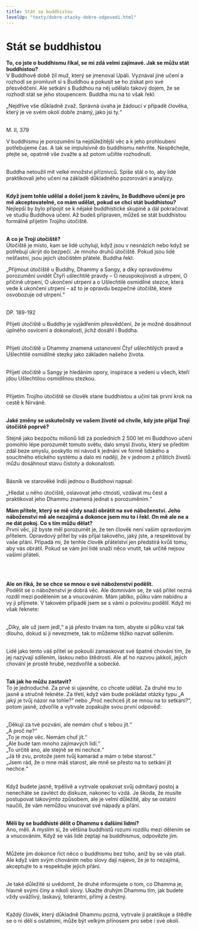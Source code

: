```yaml
---
title: Stát se buddhistou
levelUp: "texty/dobre-otazky-dobre-odpovedi.html"
---
```


# Stát se buddhistou

<b>To, co jste o buddhismu říkal, se mi zdá velmi zajímavé. Jak se můžu
stát buddhistou?</b><br>
V Buddhově době žil muž, který se jmenoval Upáli. Vyznával jiné učení a
rozhodl se promluvit si s Buddhou a pokusit se ho získat pro své přesvědčení. Ale setkání s Buddhou na něj udělalo takový dojem, že se rozhodl stát se jeho stoupencem. Buddha mu na to však řekl:

<div class="citace">
„Nejdříve vše důkladně zvaž. Správná úvaha je žádoucí v případě člověka, který je ve svém okolí dobře známý, jako jsi ty.“ 
<br><br>

M. II, 379

</div>

V buddhismu je porozumění ta nejdůležitější věc a k jeho prohloubení
potřebujeme čas. A tak se impulsivně do buddhismu nehrňte. Nespěchejte, ptejte se, opatrně vše zvažte a až potom učiňte rozhodnutí. <br><br>

Buddha netoužil mít velké množství příznivců. Spíše stál o to, aby lidé praktikovali jeho učení na základě důkladného pozorování a analýzy.<br><br>

<b>Když jsem tohle udělal a došel jsem k závěru, že Buddhovo učení je
pro mě akceptovatelné, co mám udělat, pokud se chci stát buddhistou?</b><br>
Nejlepší by bylo připojit se k nějaké buddhistické skupině a dál pokračovat ve studiu Buddhova učení. Až budeš připraven, můžeš se stát buddhistou formálně přijetím Trojího útočiště.<br><br>

<b>A co je Trojí útočiště?</b><br>
Útočiště je místo, kam se lidé uchylují, když jsou v nesnázích nebo když se potřebují ukrýt do bezpečí. Je mnoho druhů útočiště. Pokud jsou lidé nešťastní, jsou jejich útočištěm přátelé. Buddha řekl:

<div class="citace">
„Přijmout útočiště u Buddhy, Dhammy a Sangy, a díky opravdovému porozumění uvidět Čtyři ušlechtilé pravdy – O neuspokojivosti a utrpení, O příčině utrpení, O ukončení utrpení a o Ušlechtilé osmidílné stezce, která vede k ukončení utrpení – až to je opravdu bezpečné útočiště, které osvobozuje od utrpení.“<br><br>

DP. 189-192

</div>

Přijetí útočiště u Buddhy je vyjádřením přesvědčení, že je možné dosáhnout úplného osvícení a dokonalosti, jichž dosáhl i Buddha.<br><br>

Přijetí útočiště u Dhammy znamená ustanovení Čtyř ušlechtilých pravd a Ušlechtilé osmidílné stezky jako základen našeho života.<br><br>

Přijetí útočiště u Sangy je hledáním opory, inspirace a vedení u všech, kteří jdou Ušlechtilou osmidílnou stezkou.<br><br>

Přijetím Trojího útočiště se člověk stane buddhistou a učiní tak
první krok na cestě k Nirváně.<br><br>

<b>Jaké změny se uskutečnily ve vašem životě od chvíle, kdy jste přijal
Trojí útočiště poprvé?</b><br>

Stejně jako bezpočtu milionů lidí za posledních 2 500 let mi Buddhovo
učení pomohlo lépe porozumět tomuto světu, dalo smysl životu, který se
předtím zdál beze smyslu, poskytlo mi návod k jednání ve formě lidského
a soucitného etického systému a dalo mi naději, že v jednom z příštích
životů můžu dosáhnout stavu čistoty a dokonalosti. <br><br>

Básník ve starověké Indii jednou o Buddhovi napsal:

<div class="citace">
„Hledat u něho útočiště, oslavovat jeho ctnosti, vzdávat mu čest a praktikovat jeho Dhammu znamená jednat s porozuměním.“
</div>

<b>Mám přítele, který se mě vždy snaží obrátit na své náboženství. Jeho
náboženství mě ale nezajímá a dokonce jsem mu to i řekl. On mě ale
ne a ne dát pokoj. Co s tím můžu dělat?</b><br>
První věc, jíž byste měl porozumět je, že ten člověk není vaším opravdovým přítelem. Opravdový přítel by vás přijal takového, jaký jste, a respektoval by vaše přání. Připadá mi, že tenhle člověk přátelství jen předstírá kvůli tomu, aby vás obrátil. Pokud se vám jiní lidé snaží něco vnutit, tak určitě nejsou vašimi přáteli.<br><br>

<br>

<b>Ale on říká, že se chce se mnou o své náboženství podělit.</b><br>
Podělit se o náboženství je dobrá věc. Ale domnívám se, že váš přítel nezná rozdíl mezi podělením se a vnucováním. Mám jablko, půlku vám nabídnu a vy ji přijmete. V takovém případě jsem se s vámi o polovinu podělil. Když mi však řeknete:<br><br>

„Díky, ale už jsem jedl,“ a já přesto trvám na tom, abyste si
půlku vzal tak dlouho, dokud si ji nevezmete, tak to můžeme těžko nazvat sdílením.<br><br>

Lidé jako tento váš přítel se pokouší zamaskovat své špatné chování tím, že jej nazývají sdílením, láskou nebo štědrostí. Ale ať ho nazvou
jakkoli, jejich chování je prostě hrubé, nezdvořilé a sobecké.<br><br>

<b>Tak jak ho můžu zastavit?</b><br>
To je jednoduché. Za prvé si ujasněte, co chcete udělat. Za druhé mu to
jasně a stručně řekněte. Za třetí, když vám bude pokládat otázky typu
„A jaký je tvůj názor na tohle?“ nebo „Proč nechceš jít se mnou na to setkání?“, potom jasně, zdvořile a vytrvale zopakujte svou první odpověď:<br><br>

„Děkuji za tvé pozvání, ale nemám chuť s tebou jít.“<br>
„A proč ne?“<br>
„To je moje věc. Nemám chuť jít.“<br>
„Ale bude tam mnoho zajímavých lidí.“<br>
„To určitě ano, ale stejně se mi nechce.“<br>
„Já tě zvu, protože jsem tvůj kamarád a mám o tebe starost.“<br>
„Jsem rád, že o mne máš starost, ale mně se přesto na to setkání
jít nechce.“<br><br>

Když budete jasně, trpělivě a vytrvale opakovat svůj odmítavý postoj a nenecháte se zavléct do diskuze, nakonec to vzdá. Je škoda,
že musíte postupovat takovýmto způsobem, ale je velmi důležité, aby se
ostatní naučili, že vám nemůžou vnucovat své nápady a přání.<br><br>

<b>Měli by se buddhisté dělit o Dhammu s dalšími lidmi?</b><br>
Ano, měli. A myslím si, že většina buddhistů rozumí rozdílu mezi dělením se a vnucováním. Když se vás lidé zeptají na buddhismus, odpovězte jim.<br><br>

Můžete jim dokonce říct něco o buddhismu bez toho, aniž by se vás ptali. Ale když vám svým chováním nebo slovy dají najevo, že je to nezajímá, akceptujte to a respektujte jejich přání.<br><br>

Je také důležité si uvědomit, že druhé informujete o tom, co Dhamma je, hlavně svými činy a nikoli slovy. Ukažte druhým Dhammu tím, jak budete vždy uvážlivý, laskavý, tolerantní, přímý a čestný.<br><br>

Každý člověk, který důkladně Dhammu pozná, vytrvale ji praktikuje a štědře se o ni dělí s ostatními, může být velkým přínosem pro sebe i své okolí.<br><br>
